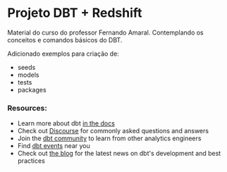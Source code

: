 # Projeto DBT + Redshift

Material do curso do professor Fernando Amaral.
Contemplando os conceitos e comandos básicos do DBT.

Adicionado exemplos para criação de:
- seeds
- models
- tests
- packages



### Resources:
- Learn more about dbt [in the docs](https://docs.getdbt.com/docs/introduction)
- Check out [Discourse](https://discourse.getdbt.com/) for commonly asked questions and answers
- Join the [dbt community](https://getdbt.com/community) to learn from other analytics engineers
- Find [dbt events](https://events.getdbt.com) near you
- Check out [the blog](https://blog.getdbt.com/) for the latest news on dbt's development and best practices
